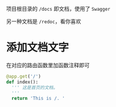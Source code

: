 项目根目录的 `/docs` 即文档，使用了 `Swagger`

另一种文档是 `/redoc`，看你喜欢

# 添加文档文字

在对应的路由函数里加函数注释即可

```python
@app.get('/')
def index():
  ''' 这是首页的文档。
  '''
  return 'This is /. '
```

